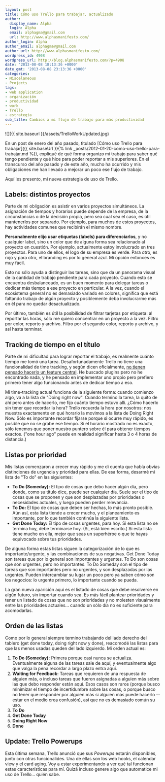 ```yaml
---
layout: post
title: Cómo uso Trello para trabajar, actualizado
author:
  display_name: Alpha
  login: Alpha
  email: alphagma@gmail.com
  url: http://www.alphasmanifesto.com/
author_login: Alpha
author_email: alphagma@gmail.com
author_url: http://www.alphasmanifesto.com/
wordpress_id: 4908
wordpress_url: http://blog.alphasmanifesto.com/?p=4908
date: '2013-08-08 18:13:36 +0000'
date_gmt: '2013-08-08 23:13:36 +0000'
categories:
- Miscelaneous
- Projects
tags:
- web application
- organización
- productividad
- work
- Trello
- estrategia
sub_title: Cambios a mi flujo de trabajo para más productividad
---
```


![]({{ site.baseurl }}/assets/TrelloWorkUpdated.jpg)

En un post de enero del año pasado, titulado [Cómo uso Trello para trabajar]({{ site.baseUrl }}{% link _posts/2012-01-20-como-uso-trello-para-trabajar.md %}), expliqué de qué forma organizo mi trabajo para saber qué tengo pendiente y qué hice para poder reportar a mis superiores. En el transcurso del año pasado y de este año, mucho ha ocurrido y mis obligaciones me han llevado a mejorar un poco ese flujo de trabajo.

Aquí les presento, mi nueva estrategia de uso de Trello.

<!--more-->

## Labels: distintos proyectos

Parte de mi obligación es asistir en varios proyectos simultáneos. La asignación de tiempos y horarios puede depende de la empresa, de la circunstancias o de la decisión propia, pero sea cual sea el caso, es útil mantenerlos por separado. Por ejemplo, para muchos de estos proyectos, hay actividades comunes que recibirán el mismo nombre.

**Personalmente elijo usar etiquetas (labels) para diferenciarlos**, y no cualquier label, sino un color que de alguna forma sea relacionado al proyecto en cuestión. Por ejemplo, actualmente estoy involucrado en tres proyectos. Para uno de ellos, el logo de su empresa es verde. Para otro, es rojo y para otro, el branding es por lo general azul. Mi opción entonces es muy fácil.

Esto no sólo ayuda a distinguir las tareas, sino que da un panorama visual de la cantidad de trabajo pendiente para cada proyecto. Cuando esto se encuentra desbalanceado, es un buen momento para delegar tareas o dedicar más tiempo a ese proyecto en particular. A la vez, cuando el ecosistema general no es demasiado variado en colores, significa que está faltando trabajo de algún proyecto y posiblemente deba involucrarme más en él para no quedar desactualizado.

Por último, también es útil la posibilidad de filtrar tarjetas por etiqueta: al reportar las horas, sólo me quiero concentrar en un proyecto a la vez. Filtro por color, reporto y archivo. Filtro por el segundo color, reporto y archivo, y así hasta terminar.

## Tracking de tiempo en el título

Parte de mi dificultad para lograr reportar el trabajo, es realmente cuánto tiempo me tomó una tarea. Desafortunadamente Trello no tiene una funcionalidad de time tracking, y según dicen oficialmente, [no tienen pensado hacerlo un feature central](https://trello.com/c/9tX8CRNm/1054-time-tracking). He buscado plugins pero no he encontrado nada, y he pensado en implementar uno propio pero prefiero primero tener algo funcionando antes de dedicar tiempo a eso.

Mi time-tracking actual funciona de la siguiente forma: cuando comienzo algo, va a la lista de "Doing right now". Cuando termino la tarea, la quito de ahí pero antes de hacerlo, me fijo cuánto tiempo estuvo allí.  ¿Cómo hacerlo sin tener que recordar la hora? Trello recuerda la hora por nosotros: nos muestra exactamente en qué horario la movimos a la lista de Doing Right Now. Sólo es importante recordar fijarse porque si ocurre muy rápido, es posible que no se grabe ese tiempo. Si el horario mostrado no es exacto, sólo tenemos que poner nuestro puntero sobre él para obtener tiempos exactos. ("one hour ago" puede en realidad significar hasta 3 o 4 horas de distancia.)

## Listas por prioridad

Mis listas comenzaron a crecer muy rápido y me di cuenta que había obvias distinciones de urgencia y prioridad para ellas. De esa forma, desarmé mi lista de "To do" en las siguientes:

- **To Do (Someday):** El tipo de cosas que debo hacer algún día, pero donde, como su título dice, puede ser cualquier día. Suele ser el tipo de cosas que se proponen y que son desplazadas por prioridades o necesidades actuales, y luego pueden perder relevancia.
- **To Do:** El tipo de cosas que deben ser hechas, lo más pronto posible. Aún así, esta lista tiende a crecer mucho, y el planeamiento es importante, por lo que también continúa la siguiente lista.
- **Get Done Today:** El tipo de cosas urgentes, para hoy. Si esta lista no se termina hoy, debe terminarse hoy. (Sí, está bien escrito.) Si esta lista tiene mucho en ella, mejor que seas un superhéroe o que te hayas equivocado sobre tus prioridades.

De alguna forma estas listas siguen la categorización de lo que es importante/urgente, y las combinaciones de sus negativas. Get Done Today son tareas que por lo general son importantes y urgentes. To Do son cosas que son urgentes, pero no importantes. To Do Someday son el tipo de tareas que son importantes pero no urgentes, y son desplazadas por las urgentes. Pueden intercambiar su lugar un poco pero ya saben cómo son los negocios: lo urgente primero, lo importante cuando se pueda.

La gran nueva aparición aquí es el listado de cosas que debe resolverse en algún futuro, sin importar cuando sea. Es más fácil plantear prioridades y tener un listado de cosas que no son prioridades y no molesten visualmente entre las prioridades actuales... cuando un sólo día no es suficiente para acomodarlas.

## Orden de las listas

Como por lo general siempre termino trabajando del lado derecho del tablero (get done today, doing right now y done), reacomodé las listas para que las menos usadas queden del lado izquierdo. Mi orden actual es:

1. **To Do (Someday):** Primera porque casi nunca se actualiza. Eventualmente alguna de las tareas sale de aquí, y eventualmente algo que valga la pena recordar a largo plazo entra aquí.
1. **Waiting for Feedback:** Tareas que requieren de una respuesta de alguien más, o incluso tareas que fueron asignadas a alguien más sobre las que debo responder están aquí. Esos casos son raros (porque busco minimizar el tiempo de incertidumbre sobre las cosas, o porque busco no tener que responder por alguien más si alguien más puede hacerlo -- estar en el medio crea confusión), así que no es demasiado común su uso.
1. **To Do**
1. **Get Done Today**
1. **Doing Right Now**
1. **Done**

## Update: Trello Powerups

Esta última semana, Trello anunció que sus _Powerups_ estarán disponibles, junto con otras funcionalides. Una de ellas son los web hooks, el calendar view y el card aging. Voy a estar experimentando a ver qué tal funcionan estas características para mí. Quizá incluso genere algo que automatice mi uso de Trello... quién sabe.
